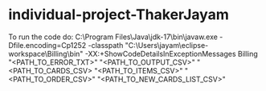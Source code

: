 # individual-project-ThakerJayam

To run the code do:
C:\Program Files\Java\jdk-17\bin\javaw.exe
-Dfile.encoding=Cp1252
-classpath "C:\Users\jayam\eclipse-workspace\Billing\bin" -XX:+ShowCodeDetailsInExceptionMessages Billing "<PATH_TO_ERROR_TXT>" "<PATH_TO_OUTPUT_CSV>" "<PATH_TO_CARDS_CSV> "<PATH_TO_ITEMS_CSV>" "<PATH_TO_ORDER_CSV>" "<PATH_TO_NEW_CARDS_LIST_CSV>"
